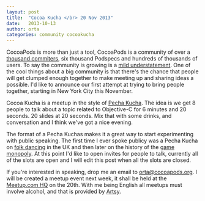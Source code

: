 ```yaml
---
layout: post
title:  "Cocoa Kucha </br> 20 Nov 2013"
date:   2013-10-13
author: orta
categories: community cocoakucha
---
```


CocoaPods is more than just a tool, CocoaPods is a community of over a [thousand commiters](https://github.com/CocoaPods/Specs/graphs/contributors), six thousand Podspecs and hundreds of thousands of users. To say the community is growing is a [mild understatement](https://github.com/CocoaPods/Specs/graphs/code-frequency). One of the cool things about a big community is that there's the chance that people will get clumped enough together to make meeting up and sharing ideas a possible. I'd like to announce our first attempt at trying to bring people together, starting in New York City this November.

<!-- more -->

Cocoa Kucha is a meetup in the style of [Pecha Kucha](http://www.pechakucha.org/faq). The idea is we get 8 people to talk about a topic related to Objective-C for 6 minutes and 20 seconds. 20 slides at 20 seconds. Mix that with some drinks, and conversation and I think we've got a nice evening.

The format of a Pecha Kuchas makes it a great way to start experimenting with public speaking. The first time I ever spoke publicy was a Pecha Kucha on [folk dancing](https://github.com/orta/pechakucha/tree/1b92dd66d13654b7aa3024ced2ec6d052bfe6b1d) in the UK and then later on the history of the [game monopoly](http://orta.github.io/pechakucha/). At this point I'd like to open invites for people to talk, currently all of the slots are open and I will edit this post when all the slots are closed. 

If you're interested in speaking, drop me an email to [orta@cocoapods.org](mailto:orta@cocoapods.org). I will be created a meetup event next week, it shall be held at the [Meetup.com HQ](http://meetup.com) on the 20th. With me being English all meetups must involve alcohol, and that is provided by [Artsy](http://artsy.net).